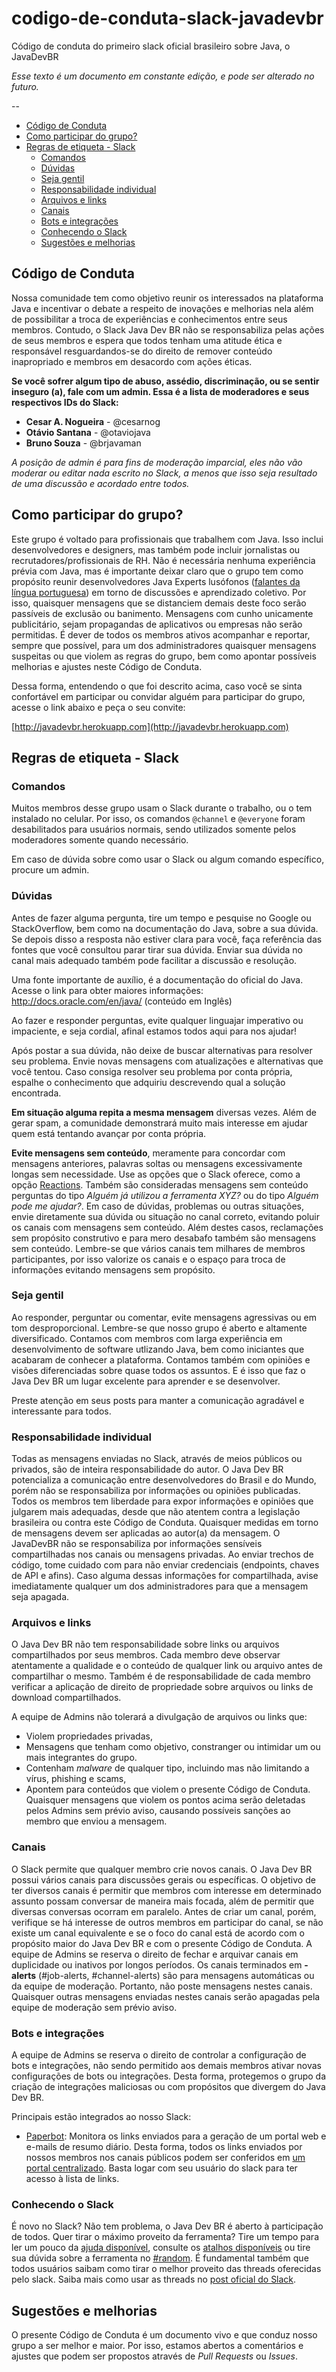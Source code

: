 # codigo-de-conduta-slack-javadevbr
Código de conduta do primeiro slack oficial brasileiro sobre Java, o JavaDevBR

*Esse texto é um documento em constante edição, e pode ser alterado no futuro.*

--

* [Código de Conduta](https://github.com/soujava/codigo-de-conduta-slack-javadevbr/blob/master/README.md#código-de-conduta)
* [Como participar do grupo?](https://github.com/soujava/codigo-de-conduta-slack-javadevbr/blob/master/README.md#como-participar-do-grupo)
* [Regras de etiqueta - Slack](https://github.com/soujava/codigo-de-conduta-slack-javadevbr/blob/master/README.md#regras-de-etiqueta---slack)
  * [Comandos](https://github.com/soujava/codigo-de-conduta-slack-javadevbr/codigo-de-conduta/blob/master/README.md#comandos)
  * [Dúvidas](https://github.com/soujava/codigo-de-conduta-slack-javadevbr/blob/master/README.md#dúvidas)
  * [Seja gentil](https://github.com/soujava/codigo-de-conduta-slack-javadevbr/blob/master/README.md#seja-gentil)
  * [Responsabilidade individual](https://github.com/soujava/codigo-de-conduta-slack-javadevbr/blob/master/README.md#responsabilidade-individual)
  * [Arquivos e links](https://github.com/soujava/codigo-de-conduta-slack-javadevbr/blob/master/README.md#arquivos-e-links)
  * [Canais](https://github.com/soujava/codigo-de-conduta-slack-javadevbr/blob/master/README.md#canais)
  * [Bots e integrações](https://github.com/davidtcdeveloper/codigo-de-conduta/blob/master/README.md#bots-e-integrações)
  * [Conhecendo o Slack](https://github.com/soujava/codigo-de-conduta-slack-javadevbr/blob/master/README.md#conhecendo-o-slack)
  * [Sugestões e melhorias](https://github.com/soujava/codigo-de-conduta-slack-javadevbr/blob/master/README.md#sugestões-e-melhorias)

## Código de Conduta

Nossa comunidade tem como objetivo reunir os interessados na plataforma Java e incentivar o debate a respeito de inovações e melhorias nela além de possibilitar a troca de experiências e conhecimentos entre seus membros. Contudo, o Slack Java Dev BR não se responsabiliza pelas ações de seus membros e espera que todos tenham uma atitude ética e responsável resguardandos-se do direito de remover conteúdo inapropriado e membros em desacordo com ações éticas. 

**Se você sofrer algum tipo de abuso, assédio, discriminação, ou se sentir inseguro (a), fale com um admin.
Essa é a lista de moderadores e seus respectivos IDs do Slack:**

* **Cesar A. Nogueira** - @cesarnog
* **Otávio Santana** - @otaviojava
* **Bruno Souza** - @brjavaman

*A posição de admin é para fins de moderação imparcial, eles não vão moderar ou editar nada escrito no Slack, a menos que isso seja resultado de uma discussão e acordado entre todos.*

## Como participar do grupo?

Este grupo é voltado para profissionais que trabalhem com Java. 
Isso inclui desenvolvedores e designers, mas também pode incluir jornalistas ou recrutadores/profissionais de RH. 
Não é necessária nenhuma experiência prévia com Java, mas é importante deixar claro que o grupo tem como propósito reunir desenvolvedores Java Experts lusófonos ([falantes da língua portuguesa](https://pt.wikipedia.org/wiki/Lusofonia)) em torno de discussões e aprendizado coletivo. Por isso, quaisquer mensagens que se distanciem demais deste foco serão passíveis de exclusão ou banimento.
Mensagens com cunho unicamente publicitário, sejam propagandas de aplicativos ou empresas não serão permitidas.
É dever de todos os membros ativos acompanhar e reportar, sempre que possível, para um dos administradores quaisquer mensagens suspeitas ou que violem as regras do grupo, bem como apontar possíveis melhorias e ajustes neste Código de Conduta.

Dessa forma, entendendo o que foi descrito acima, caso você se sinta confortável em participar ou convidar alguém para participar do grupo, acesse o link abaixo e peça o seu convite:

[http://javadevbr.herokuapp.com](http://javadevbr.herokuapp.com)

## Regras de etiqueta - Slack

### Comandos

Muitos membros desse grupo usam o Slack durante o trabalho, ou o tem instalado no celular. Por isso, os comandos `@channel` e `@everyone` foram desabilitados para usuários normais, sendo utilizados somente pelos moderadores somente quando necessário.

Em caso de dúvida sobre como usar o Slack ou algum comando específico, procure um admin.

### Dúvidas

Antes de fazer alguma pergunta, tire um tempo e pesquise no Google ou StackOverflow, bem como na documentação do Java, sobre a sua dúvida. Se depois disso a resposta não estiver clara para você, faça referência das fontes que você consultou parar tirar sua dúvida. Enviar sua dúvida no canal mais adequado também pode facilitar a discussão e resolução.

Uma fonte importante de auxílio, é a documentação do oficial do Java. Acesse o link para obter maiores informações: http://docs.oracle.com/en/java/ (conteúdo em Inglês)

Ao fazer e responder perguntas, evite qualquer linguajar imperativo ou impaciente, e seja cordial, afinal estamos todos aqui para nos ajudar!

Após postar a sua dúvida, não deixe de buscar alternativas para resolver seu problema. Envie novas mensagens com atualizações e alternativas que você tentou. Caso consiga resolver seu problema por conta própria, espalhe o conhecimento que adquiriu descrevendo qual a solução encontrada.

**Em situação alguma repita a mesma mensagem** diversas vezes. Além de gerar spam, a comunidade demonstrará muito mais interesse em ajudar quem está tentando avançar por conta própria.

**Evite mensagens sem conteúdo**, meramente para concordar com mensagens anteriores, palavras soltas ou mensagens excessivamente longas sem necessidade. Use as opções que o Slack oferece, como a opção [Reactions](https://get.slack.help/hc/en-us/articles/206870317-Emoji-reactions). Também são consideradas mensagens sem conteúdo perguntas do tipo _Alguém já utilizou a ferramenta XYZ?_ ou do tipo _Alguém pode me ajudar?_. Em caso de dúvidas, problemas ou outras situações, envie diretamente sua dúvida ou situação no canal correto, evitando poluir os canais com mensagens sem conteúdo. Além destes casos, reclamações sem propósito construtivo e para mero desabafo também são mensagens sem conteúdo. Lembre-se que vários canais tem milhares de membros participantes, por isso valorize os canais e o espaço para troca de informações evitando mensagens sem propósito.

### Seja gentil

Ao responder, perguntar ou comentar, evite mensagens agressivas ou em tom desproporcional. Lembre-se que nosso grupo é aberto e altamente diversificado. Contamos com membros com larga experiência em desenvolvimento de software utlizando Java, bem como iniciantes que acabaram de conhecer a plataforma. Contamos também com opiniões e visões diferenciadas sobre quase todos os assuntos. E é isso que faz o Java Dev BR um lugar excelente para aprender e se desenvolver.

Preste atenção em seus posts para manter a comunicação agradável e interessante para todos.

### Responsabilidade individual

Todas as mensagens enviadas no Slack, através de meios públicos ou privados, são de inteira responsabilidade do autor. O Java Dev BR potencializa a comunicação entre desenvolvedores do Brasil e do Mundo, porém não se responsabiliza por informações ou opiniões publicadas. Todos os membros tem liberdade para expor informações e opiniões que julgarem mais adequadas, desde que não atentem contra a legislação brasileira ou contra este Código de Conduta. Quaisquer medidas em torno de mensagens devem ser aplicadas ao autor(a) da mensagem.
O JavaDevBR não se responsabiliza por informações sensíveis compartilhadas nos canais ou mensagens privadas. Ao enviar trechos de código, tome cuidado com para não enviar credenciais (endpoints, chaves de API e afins). Caso alguma dessas informações for compartilhada, avise imediatamente qualquer um dos administradores para que a mensagem seja apagada.

### Arquivos e links

O Java Dev BR não tem responsabilidade sobre links ou arquivos compartilhados por seus membros. Cada membro deve observar atentamente a qualidade e o conteúdo de qualquer link ou arquivo antes de compartilhar o mesmo. Também é de responsabilidade de cada membro verificar a aplicação de direito de propriedade sobre arquivos ou links de download compartilhados.

A equipe de Admins não tolerará a divulgação de arquivos ou links que:
* Violem propriedades privadas,
* Mensagens que tenham como objetivo, constranger ou intimidar um ou mais integrantes do grupo.
* Contenham _malware_ de qualquer tipo, incluindo mas não limitando a vírus, phishing e scams,
* Apontem para conteúdos que violem o presente Código de Conduta.
Quaisquer mensagens que violem os pontos acima serão deletadas pelos Admins sem prévio aviso, causando possíveis sanções ao membro que enviou a mensagem.

### Canais

O Slack permite que qualquer membro crie novos canais. O Java Dev BR possui vários canais para discussões gerais ou específicas. O objetivo de ter diversos canais é permitir que membros com interesse em determinado assunto possam conversar de maneira mais focada, além de permitir que diversas conversas ocorram em paralelo. Antes de criar um canal, porém, verifique se há interesse de outros membros em participar do canal, se não existe um canal equivalente e se o foco do canal está de acordo com o propósito maior do Java Dev BR e com o presente Código de Conduta. A equipe de Admins se reserva o direito de fechar e arquivar canais em duplicidade ou inativos por longos períodos.
Os canais terminados em **-alerts** (#job-alerts, #channel-alerts) são para mensagens automáticas ou da equipe de moderação. Portanto, não poste mensagens nestes canais. Quaisquer outras mensagens enviadas nestes canais serão apagadas pela equipe de moderação sem prévio aviso.

### Bots e integrações

A equipe de Admins se reserva o direito de controlar a configuração de bots e integrações, não sendo permitido aos demais membros ativar novas configurações de bots ou integrações. Desta forma, protegemos o grupo da criação de integrações maliciosas ou com propósitos que divergem do Java Dev BR.

Principais estão integrados ao nosso Slack:
* [Paperbot](http://paperbot.ai/): Monitora os links enviados para a geração de um portal web e e-mails de resumo diário. Desta forma, todos os links enviados por nossos membros nos canais públicos podem ser conferidos em [um portal centralizado](web.paperbot.ai). Basta logar com seu usuário do slack para ter acesso à lista de links.

### Conhecendo o Slack
É novo no Slack? Não tem problema, o Java Dev BR é aberto à participação de todos. Quer tirar o máximo proveito da ferramenta? Tire um tempo para ler um pouco da [ajuda disponível](https://get.slack.help/hc/en-us/categories/200111606-Using-Slack), consulte os [atalhos disponíveis](https://get.slack.help/hc/en-us/articles/201374536-Slack-keyboard-shortcuts) ou tire sua dúvida sobre a ferramenta no [#random](https://javadevbr.slack.com/messages/random/). É fundamental também que todos usuários saibam como tirar o melhor proveito das threads oferecidas pelo slack. Saiba mais como usar as threads no [post oficial do Slack](https://slackhq.com/threaded-messaging-comes-to-slack-417ffba054bd#.t5o624v3u).

## Sugestões e melhorias

O presente Código de Conduta é um documento vivo e que conduz nosso grupo a ser melhor e maior. Por isso, estamos abertos a comentários e ajustes que podem ser propostos através de _Pull Requests_ ou _Issues_.
